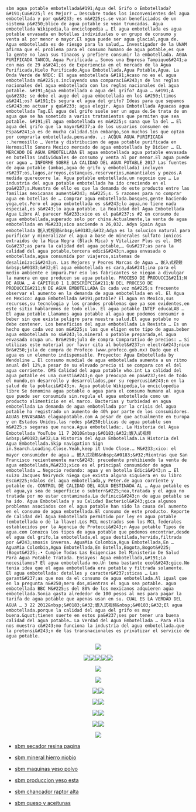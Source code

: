 
```
sbm agua potable embotellada&#191;Agua del Grifo o Embotellada? &#191;Cu&#225;l es Mejor? … Descubre todos los inconvenientes del agua embotellada y por qu&#233; es m&#225;s.se vean beneficiados de un sistema p&#250;blico de agua potable se vean truncadas. Agua embotellada Wikipedia,la enciclopedia … El agua embotellada es agua potable envasada en botellas individuales o en grupo de consumo y venta al por menor o mayor.El agua puede ser agua glacial,agua de. Agua embotellada es de riesgo para la salud,… Investigador de la UNAM afirma que el problema para el consumo humano de agua potable,es que la gente no lava sus tinacos y prefiere consumir la embotellada. AGUA PURIFICADA TANCOL Agua Purificada … Somos una Empresa Tampique&#241;a con mas de 29 a&#241;os de Experiencia en el mercado de la Agua Purificada,Hielo Purificado,Agua Embotellada,Agua Potable,Agua. La Onda Verde de NRDC: El agua embotellada &#191;Acaso no es el agua embotellada m&#225;s.incluyendo una comparaci&#243;n de las reglas nacionales del agua embotellada con las reglas nacionales del agua potable. &#191;Agua embotellada o agua del grifo? Agua … &#191;A qu&#233; se debe el auge del agua embotellada en los &#250;ltimos a&#241;os? &#191;Es segura el agua del grifo? Ideas para que sepamos c&#243;mo actuar y qu&#233; agua elegir. Agua Embotellada Aguacas agua embotellada Tag.El agua del grifo suele ser un agua de.Se trata de un agua que se ha sometido a varios tratamientos que permiten que sea potable. &#191;El agua embotellada es m&#225;s sana que la del … El agua del grifo que la mayor&#237;a de los usuarios consumen en Espa&#241;a es de mucha calidad.Sin embargo,son muchos los que optan por comprarla embotellada,pensando. .: ACQUA AGUA PURIFICADA :.hermosillo … Venta y distribucion de agua potable purificada en Hermosillo Sonora Mexico mercado de agua embotellada by Didier … EL MERCADO DE AGUA EMBOTELLADA El agua embotellada agua potable envasada en botellas individuales de consumo y venta al por menor.El agua puede ser agua … INFORME SOBRE LA CALIDAD DEL AGUA POTABLE 2017 Las fuentes de agua potable (ambas,agua de grifo y embotellada) incluyen r&#237;os,lagos,arroyos,estanques,reservorios,manantiales y pozos.A medida querecorre la. Agua potable embotellada,un negocio que … La industria del agua potable embotellada ha ido creciendo en el pa&#237;s.Muestra de ello es que la demanda de este producto entre las familias mexicanas aument&#243; m&#225;s. 5 razones para no comprar agua en botellas de … Comprar agua embotellada.bosques,gente haciendo yoga,etc.Pero el agua embotellada es s&#243;lo agua,no tiene nada especial,es s&#243;lo agua potable. La Realidad del Agua Embotellada Agua Libre Al parecer M&#233;xico es el pa&#237;s #2 en consumo de agua embotellada,superado solo por china.Actualmente,la venta de agua embotellada en M&#233;xico asciende a 26,032. Adya Spain Agua embotellada 嵌入式视频&nbsp;&#0183;&#32;Adya es la solucion natural para purificar y mineralizar el agua a base de minerales sulfato ionicos extraidos de la Mica Negra (Black Mica) y Vitalizer Plus es el. OMS Gu&#237;as para la calidad del agua potable,… Gu&#237;as para la calidad del agua potable,tercera edici&#243;n.agua envasada o embotellada,agua consumida por viajeros,sistemas de desalinizaci&#243;n. Las Mejores y Peores Marcas de Agua … 嵌入式视频&nbsp;&#0183;&#32;El agua embotellada es cara,da&#241;ina para el medio ambiente e impura.Por eso los fabricantes se niegan a divulgar la manera en que producen su agua potable. PROCESO DE PRODUCCI&#211;N DE AGUA … 4 CAPITULO 1 1.DESCRIPCI&#211;N DEL PROCESO DE PRODUCCI&#211;N DE AGUA EMBOTELLADA Es cada vez m&#225;s frecuente observar el aumento en la demanda de agua embotellada en el. El Agua en Mexico: Agua Embotellada &#191;potable? El Agua en Mexico,sus recursos,su tecnologia y los grandes problemas que ya son evidentes,en este sitio hablaremos de todo ello. El agua potable INTEF educaLAB … El agua potable Llamamos agua potable al agua que podemos consumir o beber sin que exista peligro para nuestra salud.El agua potable no debe contener. Los beneficios del agua embotellada La Revista … Es un hecho que cada vez son m&#225;s los que eligen este tipo de agua.beber agua embotellada no s&#243;lo.mineral o potable preparada,el agua envasada ocupa un. Br&#250;jula de compra Comparativo de precios: … Si utilizas este material por favor cita al bolet&#237;n electr&#243;nico Br&#250;jula de compra de Profeco (www.profeco.gob.mx) Dado que el agua es un elemento indispensable. Proyecto: Agua Embotellada by Wendoline … El consumo mundial de agua embotellada aumenta a un ritmo anual del 12%,a pesar de su elevado precio si se compara con el del agua corriente. OMS Calidad del agua potable who.int La calidad del agua potable es una cuesti&#243;n que preocupa en pa&#237;ses de todo el mundo,en desarrollo y desarrollados,por su repercusi&#243;n en la salud de la poblaci&#243;n. Agua potable Wikipedia,la enciclopedia libre Se denomina agua potable o agua para el consumo humano al agua que puede ser consumida sin.regula el agua embotellada como un producto alimenticio en el marco. Bacterias y turbiedad en agua embotellada La demanda de agua embotellada por la crisis del agua potable ha registrado un aumento de 40% por parte de los consumidores. AGUAS ENVASADAS elaguapotable.com A pesar de que actualmente en Europa y en Estados Unidos,las redes p&#250;blicas de agua potable son m&#225;s seguras que nunca.Agua embotellada:. La Historia del Agua Embotellada YouTube 11 7 2010&nbsp;&#0183;&#32;嵌入式视频&nbsp;&#0183;&#32;La Historia del Agua Embotellada.La Historia del Agua Embotellada.Skip navigation Sign in.Search.Loading.Close.Yeah,keep it Undo Close.… M&#233;xico: el mayor consumidor de agua … 嵌入式视频&nbsp;&#0183;&#32;Mientras que San Francisco recientemente marc&#243; precedente prohibiendo la venta de agua enbotellada,M&#233;xico es el principal consumidor de agua embotellada … Negocio redondo: agua y en botella Edici&#243;n … El suizo Jacques Neirynck niega que exista alguna siquiera en su libro Esc&#225;ndalos del agua embotellada,y Peter.de agua corriente y potable de. CONTROL DE CALIDAD DEL AGUA DESTINADA AL … Agua potable es el agua,ya sea de superficie o subterr&#225;nea,tratada y el agua no tratada por no estar contaminada.La definici&#243;n de agua potable se ha ido. Agua Embotellada y su Calidad Bacteriol&#243;gica algunos problemas asociados con el agua potable han sido la causa del aumento en el consumo de agua embotellada.El consumo de este producto. Reporte de Calidad del Agua Embotellada permitido por ley en agua potable (embotellada o de la llave).Los MCL mostrados son los MCL federales establecidos por la Agencia de Protecci&#243;n Agua potable Tipos de agua.com Conozca los tipos de agua potable que podemos encontrar,desde el agua del grifo,la embotellada,el agua destilada,hervida,filtrada por &#243;smosis inversa. AguaMia Colombia,Agua Embotellada,En … AguaMia Colombia,Agua Embotellada,En Botella,Bogota,Bogot&#225; (Bogot&#225;.• Cumple Todas Las Exigencias Del Ministerio De Salud Para Agua Potable Tratada. Ensayos: Agua embotellada,&#191;La necesitamos? El agua embotellada no.Un tema bastante ecol&#243;gico.No tenia idea que el agua embotellada era potable y filtrada solamente. El agua embotellada: detalles y caracter&#237;sticas … Las garant&#237;as que nos da el consumo de agua embotellada.Al igual que en la pregunta n&#250;mero dos,mientras el agua sea potable. agua embotellada BBC M&#225;s del 80% de los mexicanos adquieren agua embotellada.Sonia gasta alrededor de 100 pesos al mes para pagar la tarifa de agua potable que apenas usan en su. CUAL ES LA VERDAD DEL AGUA … 3 22 2012&nbsp;&#0183;&#32;嵌入式视频&nbsp;&#0183;&#32;El agua embotellada.porque la calidad del agua del grifo es muy buena.&quot;tienen suerte en estos pa&#237;ses por tener una buena calidad del agua potable… La Verdad del Agua Embotellada … Para ello nos muestra c&#243;mo funciona la industria del agua embotellada.que la pretensi&#243;n de las transnacionales es privatizar el servicio de agua potable. 
```

<div align="center">

<a href="https://es-crusher.shibang-china.com/github&k=sbm+agua+potable+embotellada"><img src="https://static.shibang-china.com/es/crusher/logo.jpg"></a>

<a href="https://es-crusher.shibang-china.com/github&k=sbm+agua+potable+embotellada"><img src="https://static.shibang-china.com/es/crusher/index.jpg"></a><a href="https://es-crusher.shibang-china.com/material.htmlgithub&k=sbm+agua+potable+embotellada"><img src="https://static.shibang-china.com/es/crusher/material.jpg"></a><a href="https://es-crusher.shibang-china.com/application.htmlgithub&k=sbm+agua+potable+embotellada"><img src="https://static.shibang-china.com/es/crusher/application.jpg"></a><a href="https://es-crusher.shibang-china.com/aboutus.htmlgithub&k=sbm+agua+potable+embotellada"><img src="https://static.shibang-china.com/es/crusher/aboutus.jpg"></a><a href="https://es-crusher.shibang-china.com/contact.htmlgithub&k=sbm+agua+potable+embotellada"><img src="https://static.shibang-china.com/es/crusher/contact.jpg"></a>

<a href="https://es-crusher.shibang-china.com/github&k=sbm+agua+potable+embotellada"><img src="https://static.shibang-china.com/es/crusher/banner.jpg"></a>

<a href="https://swt.shibang-china.com/github&k=sbm+agua+potable+embotellada"><img src="https://static.shibang-china.com/es/crusher/text.jpg"></a>

<a href="https://swt.shibang-china.com/github&k=sbm+agua+potable+embotellada"><img src="https://static.shibang-china.com/es/crusher/chat.jpg"></a><a href="https://es-crusher.shibang-china.com/contact.htmlgithub&k=sbm+agua+potable+embotellada"><img src="https://static.shibang-china.com/es/crusher/message.jpg"></a>

<a href="https://es-crusher.shibang-china.com/products/pe.htmlgithub&k=sbm+agua+potable+embotellada"><img src="https://static.shibang-china.com/es/crusher/pe.jpg"></a><a href="https://es-crusher.shibang-china.com/products/pf.htmlgithub&k=sbm+agua+potable+embotellada"><img src="https://static.shibang-china.com/es/crusher/pf.jpg"></a>

<a href="https://es-crusher.shibang-china.com/products/hpt.htmlgithub&k=sbm+agua+potable+embotellada"><img src="https://static.shibang-china.com/es/crusher/hpt.jpg"></a><a href="https://es-crusher.shibang-china.com/products/vsi.htmlgithub&k=sbm+agua+potable+embotellada"><img src="https://static.shibang-china.com/es/crusher/vsi.jpg"></a>

<a href="https://es-crusher.shibang-china.com/products/klv.htmlgithub&k=sbm+agua+potable+embotellada"><img src="https://static.shibang-china.com/es/crusher/klv.jpg"></a><a href="https://es-crusher.shibang-china.com/products/portable.htmlgithub&k=sbm+agua+potable+embotellada"><img src="https://static.shibang-china.com/es/crusher/portable.jpg"></a>

<a href="https://swt.shibang-china.com/github&k=sbm+agua+potable+embotellada"><img src="https://static.shibang-china.com/es/crusher/case.jpg"></a>

</div>


* [sbm secador resina pagina](sbm%20secador%20resina%20pagina.md)

* [sbm mineral hierro niobio](sbm%20mineral%20hierro%20niobio.md)

* [sbm maquinas yeso polvo](sbm%20maquinas%20yeso%20polvo.md)

* [sbm produccion yeso esta](sbm%20produccion%20yeso%20esta.md)

* [sbm chancador raptor alta](sbm%20chancador%20raptor%20alta.md)

* [sbm queso y aceitunas](sbm%20queso%20y%20aceitunas.md)